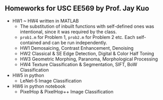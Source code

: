 ## Homeworks for USC EE569 by Prof. Jay Kuo
- HW1 ~ HW4 written in MATLAB
  - The substitution of inbuilt functions with self-defined ones was intentional, since it was required by the class.
  - `prob1.m` for Problem 1, `prob2.m` for Problem 2 etc. Each self-contained and can be run independently.
  - HW1 Demosaicing, Contrast Enhancement, Denoising
  - HW2 Classical & SE Edge Detection, Digital & Color Half Toning
  - HW3 Geometric Morphing, Paranoma, Morphological Processing
  - HW4 Texture Classification & Segmentation, SIFT, BoW Classification
- HW5 in python
  - LeNet-5 Image Classification
- HW6 in python notebook
  - PixelHop & PixelHop++ Image Classification
